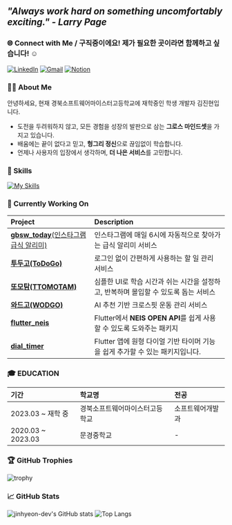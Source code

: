 ## ***"Always work hard on something uncomfortably exciting." - Larry Page***

<!-- [![GitHub Contribution Graph](https://github-readme-activity-graph.vercel.app/graph?username=jinhyeon-dev&theme=github-dark)](https://github.com/ashutosh00710/github-readme-activity-graph) -->

### 🌐 Connect with Me / 구직중이에요! 제가 필요한 곳이라면 함께하고 싶습니다! ☺️ 

[![LinkedIn](https://img.shields.io/badge/LinkedIn-0A66C2?style=flat-square&logo=linkedin&logoColor=white)](https://www.linkedin.com/in/진현-김-377784329/)
[![Gmail](https://img.shields.io/badge/Gmail-D14836?style=flat-square&logo=gmail&logoColor=white)](mailto:jinhyeon.dev@gmail.com)
[![Notion](https://img.shields.io/badge/Notion-000000?style=flat-square&logo=notion&logoColor=white)](https://jinhyeon-dev.notion.site/1cad3e95e4e480149d5bc1056b42e5cc)

### 👋🏻 About Me
안녕하세요, 현재 경북소프트웨어마이스터고등학교에 재학중인 학생 개발자 김진현입니다.
- 도전을 두려워하지 않고, 모든 경험을 성장의 발판으로 삼는 **그로스 마인드셋**을 가지고 있습니다.
- 배움에는 끝이 없다고 믿고, **헝그리 정신**으로 끊임없이 학습합니다.
- 언제나 사용자의 입장에서 생각하며, **더 나은 서비스**를 고민합니다.

### 🌱 Skills

[![My Skills](https://skillicons.dev/icons?i=flutter,firebase,react,aws,git,mysql,fastapi,python)](https://skillicons.dev)

### 🚀 Currently Working On
| Project | Description |
|:---|:---|
| [**gbsw_today**(인스타그램 급식 알리미)](https://github.com/jinhyeon-dev/gbsw_today) | 인스타그램에 매일 6시에 자동적으로 찾아가는 급식 알리미 서비스 |
| [**투두고(ToDoGo)**](https://github.com/jinhyeon-dev/todogo) | 로그인 없이 간편하게 사용하는 할 일 관리 서비스 |
| [**또모탐(TTOMOTAM)**](https://github.com/jinhyeon-dev/ttomotam) | 심플한 UI로 학습 시간과 쉬는 시간을 설정하고, 반복하며 몰입할 수 있도록 돕는 서비스 |
| [**와드고(WODGO)**](https://github.com/WODGO) | AI 추천 기반 크로스핏 운동 관리 서비스 |
| [**flutter_neis**](https://github.com/jinhyeon-dev/flutter_neis) | Flutter에서 **NEIS OPEN API**를 쉽게 사용할 수 있도록 도와주는 패키지 |
| [**dial_timer**](https://github.com/jinhyeon-dev/dial_timer) | Flutter 앱에 원형 다이얼 기반 타이머 기능을 쉽게 추가할 수 있는 패키지입니다. |

### 🎓 EDUCATION

| 기간 | 학교명 | 전공 |
|:--|:--|:--|
| 2023.03 ~ 재학 중 | 경북소프트웨어마이스터고등학교 | 소프트웨어개발과 |
| 2020.03 ~ 2023.03 | 문경중학교 | - |

### 🏆 GitHub Trophies
![trophy](https://github-profile-trophy.vercel.app/?username=jinhyeon-dev&theme=dark&row=1&column=5)

### 📈 GitHub Stats

<!-- ![GitHub Streak](https://streak-stats.demolab.com?user=jinhyeon-dev&theme=tokyonight&hide_border=true) -->

![jinhyeon-dev's GitHub stats](https://github-readme-stats.vercel.app/api?username=jinhyeon-dev&show_icons=true&theme=transparent)
![Top Langs](https://github-readme-stats.vercel.app/api/top-langs/?username=jinhyeon-dev&layout=compact&theme=transparent)
